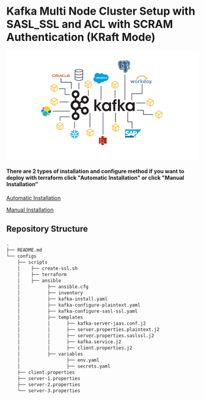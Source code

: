 # Kafka Multi Node Cluster Setup with SASL_SSL and ACL with SCRAM Authentication (KRaft Mode)
![Logo](images/kafka.png)

#### There are 2 types of installation and configure method if you want to deploy with terraform click "Automatic Installation" or click "Manual Installation"

[Automatic Installation](./configs/scripts/README.md)

[Manual Installation](./configs/README.md)


## Repository Structure
    .
    ├── README.md
    └── configs
        ├── scripts
        │    ├── create-ssl.sh
        │    ├── terraform
        │    ├── ansible
        │          ├── ansible.cfg
        │          ├── inventory
        │          ├── kafka-install.yaml
        │          ├── kafka-configure-plaintext.yaml
        │          ├── kafka-configure-sasl-ssl.yaml
        │          ├── templates
        │          │      ├── kafka-server-jaas.conf.j2
        │          │      ├── server.properties.plaintext.j2
        │          │      ├── server.properties.saslssl.j2
        │          │      ├── kafka.service.j2
        │          │      ├── client.properties.j2
        │          ├── variables
        │                 ├── env.yaml
        │                 ├── secrets.yaml
        ├── client.properties
        ├── server-1.properties
        ├── server-2.properties
        └── server-3.properties